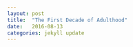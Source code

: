 ```yaml
---
layout: post
title:  "The First Decade of Adulthood"
date:   2016-08-13
categories: jekyll update
---
```

